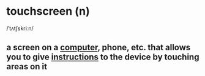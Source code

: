 # touchscreen (n)

/ˈtʌtʃskriːn/

## a screen on a [computer](computer-n.md#an-electronic-machine-that-can-store-organize-and-find-information-do-processes-with-numbers-and-other-data-and-control-other-machines), phone, etc. that allows you to give [instructions](instruction-n.md#a-piece-of-information-that-tells-a-computer-to-perform-a-particular-operation) to the device by touching areas on it